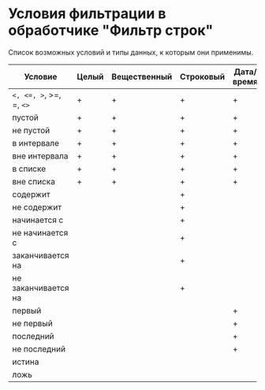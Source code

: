 # Условия фильтрации в обработчике "Фильтр строк"

Список возможных условий и типы данных, к которым они применимы.

| Условие | Целый | Вещественный | Строковый | Дата/время | Логический |
| ------- | ----- | ------------ | --------- | ---------- | ---------- |
| `<, <=, >`, >=, =, `<>` | + | + | + | + | + |
| пустой | + | + | + | + | + |
| не пустой | + | + | + | + | |
| в интервале | + | + | + | + | |
| вне интервала | + | + | + | + | |
| в списке | + | + | + | + | |
| вне списка | + | + | + | + | |
| содержит | | | + | | |
| не содержит | | | + | | |
| начинается с | | | + | | |
| не начинается с | | | + | | |
| заканчивается на | | | + | | |
| не заканчивается на | | | + | | |
| первый | | | | + | |
| не первый | | | | + | |
| последний | | | | + | |
| не последний | | | | + | |
| истина | | | | | + |
| ложь | | | | | + |
